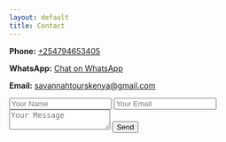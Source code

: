```yaml
---
layout: default
title: Contact
---
```


**Phone:** [+254794653405](tel:+254794653405)

**WhatsApp:** [Chat on WhatsApp](https://wa.me/254794653405)

**Email:** [savannahtourskenya@gmail.com](mailto:savannahtourskenya@gmail.com)

<form action="https://formsubmit.co/savannahtourskenya@gmail.com" method="POST">
  <input type="text" name="name" placeholder="Your Name" required>
  <input type="email" name="email" placeholder="Your Email" required>
  <textarea name="message" placeholder="Your Message" required></textarea>
  <button type="submit">Send</button>
</form>
